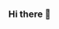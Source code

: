 ### Hi there 👋

<!--
[<img src="https://avatars.githubusercontent.com/u/38265490?s=48&v=4" height="20" alt="Alt text"> Cake Wallet](https://github.com/cake-tech/cake_wallet)

[<img src="https://raw.githubusercontent.com/romanz/electrs/master/logo/icon.svg" height="20" alt="Alt text"> Electrs](https://github.com/cake-tech/electrs)

[<img src="https://raw.githubusercontent.com/Jelmerro/Vieb/master/app/img/icons/48x48.png" height="20" alt="Alt text"> Vieb](https://github.com/Jelmerro/Vieb)

**rafael-xmr/rafael-xmr** is a ✨ _special_ ✨ repository because its `README.md` (this file) appears on your GitHub profile.

Here are some ideas to get you started:

- 🔭 I’m currently working on ...
- 🌱 I’m currently learning ...
- 👯 I’m looking to collaborate on ...
- 🤔 I’m looking for help with ...
- 💬 Ask me about ...
- 📫 How to reach me: ...
- 😄 Pronouns: ...
- ⚡ Fun fact: ...
-->
